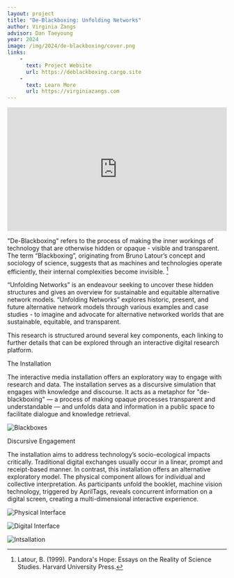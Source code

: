 ```yaml
---
layout: project
title: "De-Blackboxing: Unfolding Networks"
author: Virginia Zangs
advisor: Dan Taeyoung
year: 2024
image: /img/2024/de-blackboxing/cover.png
links:
    -
      text: Project Website
      url: https://deblackboxing.cargo.site
    -
      text: Learn More
      url: https://virginiazangs.com
---
```

<iframe
  src="https://www.youtube.com/embed/qFMgCJSDGUo"
  frameborder="0"
  allow="accelerometer; autoplay; encrypted-media; gyroscope; picture-in-picture; web-share"
  allowfullscreen
  style="aspect-ratio: 16 / 9; width: 100%;">
</iframe>

"De-Blackboxing" refers to the process of making the inner workings of technology that are otherwise hidden or opaque - visible and transparent. The term “Blackboxing”, originating from  Bruno Latour’s concept and sociology of science, suggests that as machines and technologies operate efficiently, their internal complexities become invisible. [^1]

“Unfolding Networks” is an endeavour seeking to uncover these hidden structures and gives an overview for sustainable and equitable alternative network models. “Unfolding Networks” 
explores historic, present, and future alternative network models through various examples and case studies - to imagine and advocate for alternative networked worlds that are sustainable, equitable, and transparent.

This research is structured around several key components, each linking to further details that can be explored through an interactive digital research platform.


The Installation

The interactive media installation offers an exploratory way to engage with research and data. The installation serves as a discursive simulation that engages with knowledge and discourse. It acts as a metaphor for "de-blackboxing" — a process of making opaque processes transparent and understandable — and unfolds data and information in a public space to facilitate dialogue and knowledge retrieval.

![Blackboxes](/img/2024/de-blackboxing/CDP_DBUN_Interface.gif)

Discursive Engagement

The installation aims to address technology’s socio-ecological impacts critically. Traditional digital exchanges usually occur in a linear, prompt and receipt-based manner. In contrast, this installation offers an alternative exploratory model. The physical component allows for individual and collective interpretation. As participants unfold the booklet, machine vision technology, triggered by AprilTags, reveals concurrent information on a digital screen, creating a multi-dimensional interactive experience.

![Physical Interface](/img/2024/de-blackboxing/CDP_DBUN_0.png)

![Digital Interface](/img/2024/de-blackboxing/CDP_DBUN_1.png)

![Intsallation](/img/2024/de-blackboxing/CDP_DBUN_2.png)

[^1]: Latour, B. (1999). Pandora's Hope: Essays on the Reality of Science Studies. Harvard University Press.

